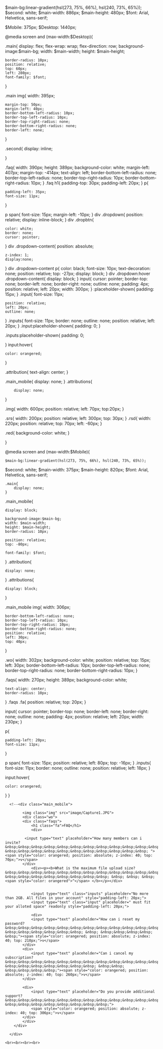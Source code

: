 $main-bg:linear-gradient(hsl(273, 75%, 66%), hsl(240, 73%, 65%));
$second: white;
$main-width: 886px;
$main-height: 480px;
$font: Arial, Helvetica, sans-serif;

$Mobile: 375px;
 $Desktop: 1440px;
    
 @media screen and (max-width:$Desktop){
     
 

.main{
    display: flex;
    flex-wrap: wrap;
    flex-direction: row;
    background-image:$main-bg;
    width: $main-width;
    height: $main-height;
    
    border-radius: 10px;
    position: relative;
    top: 60px;
    left: 280px;
    font-family: $font;
}

.main img{
    width: 395px;
    
    margin-top: 50px;
    margin-left: 40px;
    border-bottom-left-radius: 10px;
    border-top-left-radius: 10px;
    border-top-right-radius: none;
    border-bottom-right-radius: none;
    border-left: none;
}

.second{
    display: inline;
    
    
}

.faq{
    width: 390px;
    height: 389px;
    background-color: white;
    margin-left: 407px;
    margin-top: -414px;
    text-align: left;
    border-bottom-left-radius: none;
    border-top-left-radius: none;
    border-top-right-radius: 10px;
    border-bottom-right-radius: 10px;
}
.faq h1{
    padding-top: 30px;
    padding-left: 20px;
}
p{

    padding-left: 35px;
    font-size: 11px;
}

p span{
    font-size: 15px;
    margin-left: -10px;
}
div .dropdown{
    position: relative;
    display: inline-block;
}
div .dropbtn{

    color: white;
    border: none;
    cursor: pointer;
}
div .dropdown-content{
    position: absolute;

    z-index: 1;
    display:none;

}
div .dropdown-content p{
    color: black;
    font-size: 10px;
    text-decoration: none;
    position: relative;
    top: -27px;
    display: block;
}
div .dropdown:hover .dropdown-content{ 
            display: block;
}
input{
    cursor: pointer;
    border-top: none;
    border-left: none;
    border-right: none;
    outline: none;
    padding: 4px;
    position: relative;
    left: 20px;
    width: 300px;
}
:placeholder-shown{
    padding: 15px;
}
.input{
    font-size: 11px;
    
    position: relative;
    left: 20px;
    outline: none;
}
.inputs{
    font-size: 11px;
    border: none;
    outline: none;
    position: relative;
   left: 20px;
}
.input:placeholder-shown{
    padding: 0;
}

.inputs:placeholder-shown{
    padding: 0;

}
input:hover{

    color: orangered;
}

.attribution{
    text-align: center;
}

.main_mobile{
    display: none;
}
.attributions{
    
        display: none;
    
}





.img{
    width: 600px;
    position: relative;
    left: 70px;
    top:20px;
}

.srs{
    width: 200px;
    position: relative;
    left: 300px;
    top: 30px;
}
.rsd{
    width: 220px;
    position: relative;
    top: 70px;
    left: -60px;
}

.red{
    background-color: white;
}

 }


















 @media screen and (max-width:$Mobile){


    $main-bg:linear-gradient(hsl(273, 75%, 66%), hsl(240, 73%, 65%));
$second: white;
$main-width: 375px;
$main-height: 820px;
$font: Arial, Helvetica, sans-serif;


    .main{
        display: none;
    }
.main_mobile{

    display: block;
   
    background-image:$main-bg;
    width: $main-width;
    height: $main-height;
    border-radius: 10px;
   
    position: relative;
    top: -80px;
    
    font-family: $font;
}
.attribution{
    
    display: none;

}
.attributions{
    
    display: block;

}

.main_mobile img{
    width: 306px;
    
    border-bottom-left-radius: none;
    border-top-left-radius: 10px;
    border-top-right-radius: 10px;
    border-bottom-right-radius: none;
    position: relative;
    left: 30px;
    top: 40px;
}

.wo{
    width: 302px;
    background-color: white;
    position: relative;
    top: 15px;
    left: 30px;
    border-bottom-left-radius: 10px;
    border-top-left-radius: none;
    border-top-right-radius: none;
    border-bottom-right-radius: 10px;
}

.faqs{
    width: 270px;
    height: 389px;
    background-color: white;
   
    text-align: center;
    border-radius: 10px;
}
.faqs .fa{
    position: relative;
    top: 20px;
}

input{
    cursor: pointer;
    border-top: none;
    border-left: none;
    border-right: none;
    outline: none;
    padding: 4px;
    position: relative;
    left: 20px;
    width: 230px;
}

p{

    padding-left: 20px;
    font-size: 11px;
}

p span{
    font-size: 15px;
    position: relative;
    left: 80px;
    top: -16px;
}
.inputs{
    font-size: 11px;
    border: none;
    outline: none;
    position: relative;
   left: 18px;
}

input:hover{

    color: orangered;
}
}











































































































 <!--   <div class="faq">
                <h1>FAQ</h1>
                <div class="dropdown">
            <input type="text"class="btn" placeholder="How many members can i invite? &nbsp;&nbsp;&nbsp;&nbsp;&nbsp;&nbsp;&nbsp;&nbsp;&nbsp;&nbsp;&nbsp;&nbsp; &nbsp;&nbsp;&nbsp;&nbsp;&nbsp;&nbsp;&nbsp;&nbsp;&nbsp;&nbsp;&nbsp; "><span style="color: orangered; position: absolute; z-index: 40; top:10px;">v</span>
                <div class="dropdown-content">
             <p >You can invite up to 2 additional users on the Free plan. There is no limit on 
                    team members for the Premium plan.</p>
                </div>
                </div>
                 
            !--<input type="text" placeholder="How many members can i invite? &nbsp;&nbsp;&nbsp;&nbsp;&nbsp;&nbsp;&nbsp;&nbsp;&nbsp;&nbsp;&nbsp;&nbsp; &nbsp;&nbsp;&nbsp;&nbsp;&nbsp;&nbsp;&nbsp;&nbsp;&nbsp;&nbsp;&nbsp; "><span style="color: orangered; position: absolute; z-index: 40; top: 150px;">v</span>--
           
         <br>
                <div><p><b>What is the maximum file upload size? &nbsp;&nbsp;&nbsp;&nbsp;&nbsp;&nbsp;&nbsp;&nbsp;&nbsp;&nbsp;&nbsp;&nbsp; &nbsp;&nbsp;&nbsp;&nbsp;&nbsp;&nbsp;&nbsp;&nbsp; &nbsp; &nbsp; &nbsp;  <span style="color: orangered">^</span> </b></p></div>

                
                <input type="text" class="inputs" placeholder="No more than 2GB. All files in your account must fit" style="padding-left: 20px;">
                <input type="text" class="input" placeholder="your alloted space" readonly style="padding-left: 20px;">

                <div class="dropdown">
                <input type="text" placeholder="How can i reset my password? &nbsp;&nbsp;&nbsp;&nbsp;&nbsp;&nbsp;&nbsp;&nbsp;&nbsp;&nbsp;&nbsp;&nbsp; &nbsp;&nbsp;&nbsp;&nbsp;&nbsp;&nbsp; &nbsp; &nbsp;&nbsp;&nbsp;&nbsp; &nbsp;"><span style="color: orangered; position: absolute; z-index: 40; top: 10px;">v</span>

                    <div class="dropdown-content">
                <p>Click “Forgot password” from the login page or “Change password” from your profile page.
                A reset link will be emailed to you.</p>
                    </div>

            </div> 
            <div class="dropdown">
                <input type="text" placeholder="Can i cancel my subscription? &nbsp;&nbsp;&nbsp;&nbsp;&nbsp;&nbsp;&nbsp;&nbsp;&nbsp;&nbsp;&nbsp;&nbsp; &nbsp;&nbsp;&nbsp;&nbsp;&nbsp;&nbsp;&nbsp; &nbsp;&nbsp; &nbsp;&nbsp;&nbsp;&nbsp;"><span style="color: orangered; position: absolute; z-index: 40; top: 17px;">v</span>

                <div class="dropdown-content">
                <p>Yes! Send us a message and we’ll process your request no questions asked.</p>
            </div> 
            </div>
                
            <div class="dropdown">
                <input type="text" placeholder="Do you provide additional support? &nbsp;&nbsp;&nbsp;&nbsp;&nbsp;&nbsp;&nbsp;&nbsp;&nbsp;&nbsp;&nbsp;&nbsp; &nbsp;&nbsp;&nbsp;&nbsp;&nbsp;&nbsp;&nbsp;&nbsp;">
                <span style="color: orangered; position: absolute; z-index: 40; top: 10px;">v</span>

                <div class="dropdown-content">
                <p> Chat and email support is available 24/7. Phone lines are open during normal business hours.</p>
                </div>
            </div> 
            </div>
        </div>
       
    </div>
    <br><br><br><br>
    <div class="attribution">
        Challenge by <a href="https://www.frontendmentor.io?ref=challenge" target="_blank">Frontend Mentor</a>. 
        Coded by <a href="#">Olasehinde Mary Oluwakanyinsola</a>.
      </div>

    -->
















      <!--<div class="main_mobile">
       
            <img class="img" src="image/Capture1.JPG">
            <div class="wo">
            <div class="faqs">
                <h1 class="fa">FAQ</h1>
                <div>

             <input type="text" placeholder="How many members can i invite? &nbsp;&nbsp;&nbsp;&nbsp;&nbsp;&nbsp;&nbsp;&nbsp;&nbsp;&nbsp;&nbsp;&nbsp; &nbsp;&nbsp;&nbsp;&nbsp;&nbsp;&nbsp;&nbsp;&nbsp;&nbsp;&nbsp;&nbsp; "><span style="color: orangered; position: absolute; z-index: 40; top: 70px;">v</span>
            </div>
                <div><p><b>What is the maximum file upload size? &nbsp;&nbsp;&nbsp;&nbsp;&nbsp;&nbsp;&nbsp;&nbsp;&nbsp;&nbsp;&nbsp;&nbsp; &nbsp;&nbsp;&nbsp;&nbsp;&nbsp;&nbsp;&nbsp;&nbsp; &nbsp; &nbsp; &nbsp;  <span style="color: orangered">^</span> </b></p></div>

                
                <input type="text" class="inputs" placeholder="No more than 2GB. All files in your account" style="padding-left: 20px;">
                <input type="text" class="input" placeholder=" must fit your alloted space" readonly style="padding-left: 20px;">

                <div>
                <input type="text" placeholder="How can i reset my password? &nbsp;&nbsp;&nbsp;&nbsp;&nbsp;&nbsp;&nbsp;&nbsp;&nbsp;&nbsp;&nbsp;&nbsp; &nbsp;&nbsp;&nbsp;&nbsp;&nbsp;&nbsp; &nbsp; &nbsp;&nbsp;&nbsp;&nbsp; &nbsp;"><span style="color: orangered; position: absolute; z-index: 40; top: 210px;">v</span>
            </div> 
            <div>
                <input type="text" placeholder="Can i cancel my subscription? &nbsp;&nbsp;&nbsp;&nbsp;&nbsp;&nbsp;&nbsp;&nbsp;&nbsp;&nbsp;&nbsp;&nbsp; &nbsp;&nbsp;&nbsp;&nbsp;&nbsp;&nbsp;&nbsp; &nbsp;&nbsp; &nbsp;&nbsp;&nbsp;&nbsp;"><span style="color: orangered; position: absolute; z-index: 40; top: 260px;">v</span>
            </div> 
                
            <div>
                <input type="text" placeholder="Do you provide additional support? &nbsp;&nbsp;&nbsp;&nbsp;&nbsp;&nbsp;&nbsp;&nbsp;&nbsp;&nbsp;&nbsp;&nbsp; &nbsp;&nbsp;&nbsp;&nbsp;&nbsp;&nbsp;&nbsp;&nbsp;">
                <span style="color: orangered; position: absolute; z-index: 40; top: 306px;">v</span>
            </div> 
            </div>
        </div>
       
      </div>
      
    <br><br><br><br>
   <!-- <div class="attribution">
        Challenge by <a href="https://www.frontendmentor.io?ref=challenge" target="_blank">Frontend Mentor</a>. 
        Coded by <a href="#">Olasehinde Mary Oluwakanyinsola</a>.
      </div>-->
  